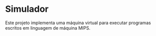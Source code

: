 # Simulador

Este projeto implementa uma máquina virtual para executar programas escritos
em linguagem de máquina MIPS.
